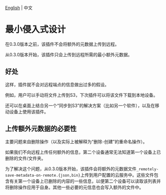 <!---
说明：GitHub Copilot 翻译
--->
[English](/docs/minimal_intrusive_design.md) | 中文

# 最小侵入式设计

在0.3.0版本之前，该插件不会将额外的元数据上传到远程。

从0.3.0版本开始，该插件只会上传到远程所需的最小额外元数据。

## 好处

这样，插件就不会对远程端点的信息做出过多的假设。

例如，用户可以手动将文件上传到S3，下次插件可以将该文件下载到本地设备。

还可以在桌面上结合另一个“同步到S3”的解决方案（比如另一个软件），以及在移动设备上使用该插件。

## 上传额外元数据的必要性

主要问题来自删除操作（以及实际上被解释为“删除-创建”的重命名操作）。

如果我们不向远程上传任何额外的信息，第二个设备通常无法知道第一个设备上已删除的文件/文件夹。

为了解决这个问题，从0.3.0版本开始，该插件会将额外的元数据文件`_remotely-save-metadata-on-remote.{json,bin}`上传到用户配置的云服务中。这些文件包含有关第一个设备上已删除的内容的一些信息，以便第二个设备可以读取该列表并将删除操作应用于自身。其他一些必要的元信息也会写入额外的文件中。
